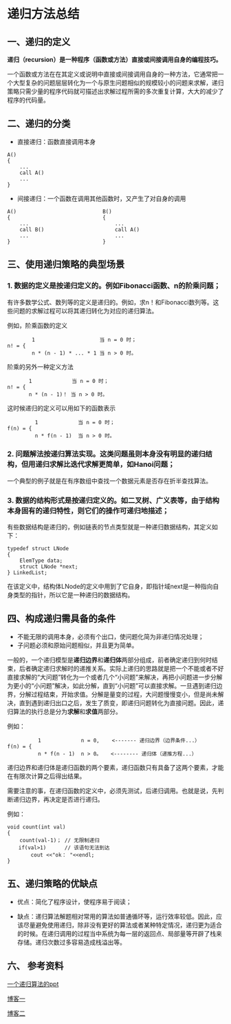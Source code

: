 # 递归方法总结

## 一、递归的定义

**递归（recursion）是一种程序（函数或方法）直接或间接调用自身的编程技巧。**

一个函数或方法在在其定义或说明中直接或间接调用自身的一种方法，它通常把一个大型复杂的问题层层转化为一个与原生问题相似的规模较小的问题来求解，递归策略只需少量的程序代码就可描述出求解过程所需的多次重复计算，大大的减少了程序的代码量。

## 二、递归的分类

- 直接递归：函数直接调用本身

```
A()
{
    ...
    call A()
    ...
}
```

- 间接递归：一个函数在调用其他函数时，又产生了对自身的调用

```
A()                            B()
{                              {
    ...                            ...
    call B()                       call A()
    ...                            ...
}                              }
```

## 三、使用递归策略的典型场景

### 1. 数据的定义是按递归定义的。例如Fibonacci函数、n的阶乘问题；

有许多数学公式、数列等的定义是递归的。例如，求n！和Fibonacci数列等。这些问题的求解过程可以将其递归转化为对应的递归算法。

例如，阶乘函数的定义
    
```
        1                     当 n = 0 时；
n! = {
        n * (n - 1) * ... * 1 当 n > 0 时。
```

阶乘的另外一种定义方法

```
       1             当 n = 0 时；
n! = {
       n * (n - 1)！ 当 n > 0 时。
```

这时候递归的定义可以用如下的函数表示

```
         1             当 n = 0 时；
f(n) = {
         n * f(n - 1)  当 n > 0 时。
```

### 2. 问题解法按递归算法实现。这类问题虽则本身没有明显的递归结构，但用递归求解比迭代求解更简单，如Hanoi问题；

一个典型的例子就是在有序数组中查找一个数据元素是否存在折半查找算法。

### 3. 数据的结构形式是按递归定义的。如二叉树、广义表等，由于结构本身固有的递归特性，则它们的操作可递归地描述；

有些数据结构是递归的，例如链表的节点类型就是一种递归数据结构，其定义如下：

```
typedef struct LNode
{
	ElemType data;
	struct LNode *next;
} LinkedList;
```

在该定义中，结构体LNode的定义中用到了它自身，即指针域next是一种指向自身类型的指针，所以它是一种递归的数据结构。

## 四、构成递归需具备的条件

- 不能无限的调用本身，必须有个出口，使问题化简为非递归情况处理；
- 子问题必须和原始问题相似，并且更为简单。

一般的，一个递归模型是**递归边界**和**递归体**两部分组成，前者确定递归到何时结束，后者确定递归求解时的递推关系。实际上递归的思路就是把一个不能或者不好直接求解的“大问题”转化为一个或者几个“小问题”来解决，再把小问题进一步分解为更小的“小问题”解决，如此分解，直到“小问题”可以直接求解。一旦遇到递归边界，分解过程结束，开始求值。分解是量变的过程，大问题慢慢变小，但是尚未解决，直到遇到递归出口之后，发生了质变，即递归问题转化为直接问题。因此，递归算法的执行总是分为**求解**和**求值**两部分。

例如：

```
          1             n = 0,    <------- 递归边界（边界条件...）
f(n) = {
          n * f(n - 1)  n > 0。   <-------- 递归体（递推方程...）
```

递归边界和递归体是递归函数的两个要素，递归函数只有具备了这两个要素，才能在有限次计算之后得出结果。

需要注意的事，在递归函数的定义中，必须先测试，后递归调用。也就是说，先判断递归边界，再决定是否进行递归。

例如：

```
void count(int val)   
{
    count(val-1)； // 无限制递归   
  　if(val>1)      // 该语句无法到达   
  　    cout <<"ok： "<<endl;
}
```

## 五、递归策略的优缺点

- 优点：简化了程序设计，使程序易于阅读；

- 缺点：递归算法解题相对常用的算法如普通循环等，运行效率较低。因此，应该尽量避免使用递归，除非没有更好的算法或者某种特定情况，递归更为适合的时候。在递归调用的过程当中系统为每一层的返回点、局部量等开辟了栈来存储。递归次数过多容易造成栈溢出等。

## 六、 参考资料

[一个递归算法的ppt](https://wenku.baidu.com/view/6e7fb1706c85ec3a87c2c5ce.html)

[博客一](http://blog.csdn.net/wangjinyu501/article/details/8248492)

[博客二](http://www.cnblogs.com/seaven/archive/2010/12/17/1908953.html)